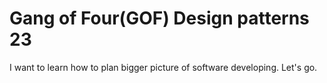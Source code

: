 # Gang of Four(GOF) Design patterns 23

I want to learn how to plan bigger picture of software developing. Let's go.
